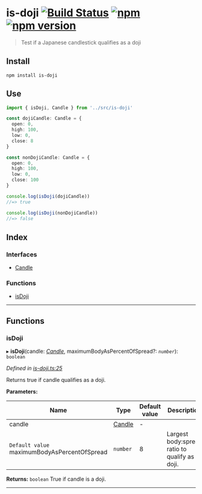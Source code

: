 
is-doji [![Build Status](https://travis-ci.org/EricCrosson/is-doji.svg?branch=master)](https://travis-ci.org/EricCrosson/is-doji) [![npm](https://img.shields.io/npm/dt/is-doji.svg)](https://www.npmjs.com/package/is-doji) [![npm version](https://img.shields.io/npm/v/is-doji.svg)](https://npmjs.org/package/is-doji)
==========================================================================================================================================================================================================================================================================================================================

> Test if a Japanese candlestick qualifies as a doji

Install
-------

```shell
npm install is-doji
```

Use
---

```typescript
import { isDoji, Candle } from '../src/is-doji'

const dojiCandle: Candle = {
  open: 0,
  high: 100,
  low: 0,
  close: 8
}

const nonDojiCandle: Candle = {
  open: 0,
  high: 100,
  low: 0,
  close: 100
}

console.log(isDoji(dojiCandle))
//=> true

console.log(isDoji(nonDojiCandle))
//=> false
```

## Index

### Interfaces

* [Candle](interfaces/candle.md)

### Functions

* [isDoji](#isdoji)

---

## Functions

<a id="isdoji"></a>

###  isDoji

▸ **isDoji**(candle: *[Candle](interfaces/candle.md)*, maximumBodyAsPercentOfSpread?: *`number`*): `boolean`

*Defined in [is-doji.ts:25](https://github.com/ericcrosson/is-doji/blob/92de2ec/src/is-doji.ts#L25)*

Returns true if candle qualifies as a doji.

**Parameters:**

| Name | Type | Default value | Description |
| ------ | ------ | ------ | ------ |
| candle | [Candle](interfaces/candle.md) | - |
| `Default value` maximumBodyAsPercentOfSpread | `number` | 8 |  Largest body:spread ratio to qualify as a doji. |

**Returns:** `boolean`
True if candle is a doji.

___


